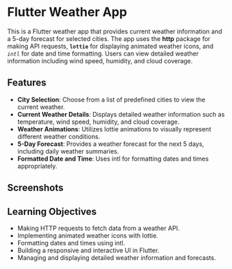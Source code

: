 # Flutter Weather App

This is a Flutter weather app that provides current weather information and a 5-day forecast for selected cities. The app uses the **http** package for making API requests, **`lottie`** for displaying animated weather icons, and _`intl`_ for date and time formatting. Users can view detailed weather information including wind speed, humidity, and cloud coverage.

## Features

- **City Selection**: Choose from a list of predefined cities to view the current weather.
- **Current Weather Details**: Displays detailed weather information such as temperature, wind speed, humidity, and cloud coverage.
- **Weather Animations**: Utilizes lottie animations to visually represent different weather conditions.
- **5-Day Forecast**: Provides a weather forecast for the next 5 days, including daily weather summaries.
- **Formatted Date and Time**: Uses intl for formatting dates and times appropriately.

## Screenshots

## Learning Objectives

- Making HTTP requests to fetch data from a weather API.
- Implementing animated weather icons with lottie.
- Formatting dates and times using intl.
- Building a responsive and interactive UI in Flutter.
- Managing and displaying detailed weather information and forecasts.
